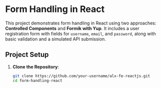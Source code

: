 # Form Handling in React

This project demonstrates form handling in React using two approaches: **Controlled Components** and **Formik with Yup**. It includes a user registration form with fields for `username`, `email`, and `password`, along with basic validation and a simulated API submission.

## Project Setup

1. **Clone the Repository**:
   ```bash
   git clone https://github.com/your-username/alx-fe-reactjs.git
   cd form-handling-react